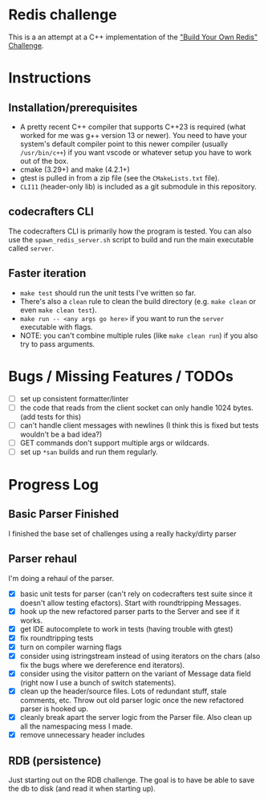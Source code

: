# Redis challenge
This is a an attempt at a C++ implementation of the ["Build Your Own Redis" Challenge](https://codecrafters.io/challenges/redis).

# Instructions

## Installation/prerequisites

- A pretty recent C++ compiler that supports C++23 is required (what worked for me was g++ version 13 or newer). You need to have your system's default compiler point to this newer compiler (usually `/usr/bin/c++`) if you want vscode or whatever setup you have to work out of the box.
- cmake (3.29+) and make (4.2.1+)
- gtest is pulled in from a zip file (see the `CMakeLists.txt` file).
- `CLI11` (header-only lib) is included as a git submodule in this repository.

## codecrafters CLI
The codecrafters CLI is primarily how the program is tested. You can also use the `spawn_redis_server.sh` script to build and run the main executable called `server`.

## Faster iteration

- `make test` should run the unit tests I've written so far.
- There's also a `clean` rule to clean the build directory (e.g. `make clean` or even `make clean test`).
- `make run -- <any args go here>` if you want to run the `server` executable with flags.
- NOTE: you can't combine multiple rules (like `make clean run`) if you also try to pass arguments.

# Bugs / Missing Features / TODOs

- [ ] set up consistent formatter/linter
- [ ] the code that reads from the client socket can only handle 1024 bytes. (add tests for this)
- [ ] can't handle client messages with newlines (I think this is fixed but tests wouldn't be a bad idea?)
- [ ] GET commands don't support multiple args or wildcards.
- [ ] set up `*san` builds and run them regularly.

# Progress Log

## Basic Parser Finished
I finished the base set of challenges using a really hacky/dirty parser

## Parser rehaul
I'm doing a rehaul of the parser.

- [x] basic unit tests for parser (can't rely on codecrafters test suite since it doesn't allow testing efactors). Start with roundtripping Messages.
- [x] hook up the new refactored parser parts to the Server and see if it works.
- [x] get IDE autocomplete to work in tests (having trouble with gtest)
- [x] fix roundtripping tests
- [x] turn on compiler warning flags
- [x] consider using istringstream instead of using iterators on the chars (also fix the bugs where we dereference end iterators).
- [x] consider using the visitor pattern on the variant of Message data field (right now I use a bunch of switch statements).
- [x] clean up the header/source files. Lots of redundant stuff, stale comments, etc. Throw out old parser logic once the new refactored parser is hooked up.
- [x] cleanly break apart the server logic from the Parser file. Also clean up all the namespacing mess I made.
- [x] remove unnecessary header includes

## RDB (persistence)
Just starting out on the RDB challenge. The goal is to have be able to save the db to disk (and read it when starting up).